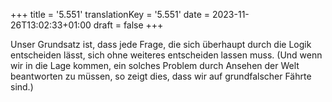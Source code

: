 +++
title = '5.551'
translationKey = '5.551'
date = 2023-11-26T13:02:33+01:00
draft = false
+++

Unser Grundsatz ist, dass jede Frage, die sich überhaupt durch die Logik entscheiden lässt, sich ohne weiteres entscheiden lassen muss.
(Und wenn wir in die Lage kommen, ein solches Problem durch Ansehen der Welt beantworten zu müssen, so zeigt dies, dass wir auf grundfalscher Fährte sind.)
